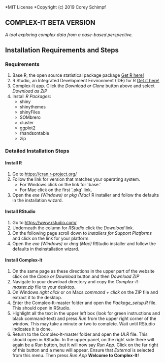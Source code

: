 *MIT License
*Copyright (c) 2019 Corey Schimpf
  
  ## COMPLEX-IT BETA VERSION
  *A tool exploring complex data from a case-based perspective.* 
  
  ## Installation Requirements and Steps
  
  

  ### Requirements 
  1. Base R, the open source statistical package package <a href="https://cran.r-project.org/" target="_blank">Get R here!</a>
  2. R Studio, an Integrated Development Environment (IDE) for R <a href="https://www.rstudio.com/" target="_blank">Get it here!</a>
  3. Complex-It app. Click the *Download or Clone* button above and select *Download as ZIP*
  4. Install *R Packages*:
     + shiny
     + shinythemes
     + shinyFiles
     + SOMbrero
     + cluster
     + ggplot2
     + rhandsontable
     + zip
    
    
  ### Detailed Installation Steps

  #### Install R
  1. Go to <a href="https://cran.r-project.org/" target="_blank">https://cran.r-project.org/</a>
  2. Follow the link for version that matches your operating system.
     + For Windows click on the link for 'base.'
     + For Mac click on the first '.pkg' link.
  3. Open the *exe (Windows)* or *pkg (Mac)* R installer and follow the defaults in the installation wizard.
    
  #### Install RStudio
  1. Go to <a href="https://www.rstudio.com/" target="_blank">https://www.rstudio.com/</a>
  2. Underneath the column for *RStudio* click the *Download* link.
  3. On the following page scroll down to *Installers for Support Platforms* and click on the link for your platform.
  4. Open the *exe (Windows)* or *dmg (Mac)* RStudio installer and follow the defaults in theinstallation wizard.
  
  #### Install Complex-It
  1. On the same page as these directions in the upper part of the website click on the *Clone or Download* button and then *Download  ZIP*
  2. Navigate to your download directory and copy the *Complex-It-master.zip* file to your desktop.
  3. On Windows *right click* or on Macs *command + click* on the ZIP file and extract it to the desktop.
  4. Enter the Complex-It-master folder and open the *Package_setup.R* file. This should open in RStudio.
  5. Highlight all the text in the upper left box (look for green instructions and black command-text) and press *Run* from the upper right corner of the window. This may take a minute or two to complete. Wait until RStudio indicates it is done.
  6. Return to the Complex-It-master folder and open the *UI.R* file. This should open in RStudio. In the upper panel, on the right side there will again be a *Run* button, but it will now say *Run App*. Click on the far right of this button and a menu will appear. Ensure that *External* is selected from this menu. Then press *Run App* **Welcome to Complex-It!**
  
